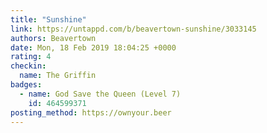 ```yaml
---
title: "Sunshine"
link: https://untappd.com/b/beavertown-sunshine/3033145
authors: Beavertown
date: Mon, 18 Feb 2019 18:04:25 +0000
rating: 4
checkin:
  name: The Griffin
badges:
  - name: God Save the Queen (Level 7)
    id: 464599371
posting_method: https://ownyour.beer
---
```

